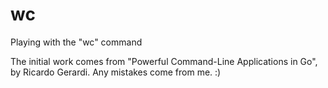 # wc
Playing with the "wc" command

The initial work comes from "Powerful Command-Line Applications in Go", by Ricardo Gerardi. Any mistakes come from me.  :)
